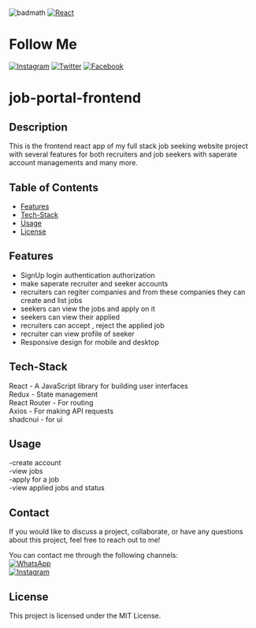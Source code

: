 # <job-portal-frontend>


![badmath](https://img.shields.io/github/languages/top/lernantino/badmath)
[![React](https://img.shields.io/badge/React-16.8%2B-blue?logo=react&logoColor=white)](https://reactjs.org/)  
# Follow Me
[![Instagram](https://img.shields.io/badge/Instagram-follow%20me-blue?logo=instagram&logoColor=white)](https://www.instagram.com/i._.4bdull4h?igsh=OHpxeHZ1dHQxOTls)
[![Twitter](https://img.shields.io/badge/Twitter-follow%20me-blue?logo=twitter&logoColor=white)](https://x.com/M_Abdullah419?t=pPA8rSfnOagO2rf6i6RZyg&s=09)
[![Facebook](https://img.shields.io/badge/Facebook-follow%20me-blue?logo=facebook&logoColor=white)](https://www.facebook.com/abdullah.rafique.5891?mibextid=ZbWKwL)

# job-portal-frontend
## Description

This is the frontend react app of my full stack job seeking website project with several features for both recruiters and job seekers with saperate account managements and many more.


## Table of Contents

- [Features](#Features)
- [Tech-Stack](#Tech-Stack)
- [Usage](#Usage)
- [License](#License)

## Features
 
- SignUp login authentication authorization  
- make saperate recruiter and seeker accounts  
- recruiters can regiter companies and from these companies they can create and list jobs  
- seekers can view the jobs and apply on it  
- seekers can view their applied  
- recruiters can accept , reject the applied job   
- recruiter can view profile of seeker  
- Responsive design for mobile and desktop  

## Tech-Stack

React - A JavaScript library for building user interfaces  
Redux - State management  
React Router - For routing  
Axios - For making API requests  
shadcnui - for ui  


## Usage
-create account  
-view jobs  
-apply for a job  
-view applied jobs and status 


## Contact

If you would like to discuss a project, collaborate, or have any questions about this project, feel free to reach out to me!

You can contact me through the following channels:  
[![WhatsApp](https://img.shields.io/badge/WhatsApp-contact%20me-green?logo=whatsapp&logoColor=white)](https://wa.link/23a6xv)  
[![Instagram](https://img.shields.io/badge/Instagram-contact%20me-blue?logo=instagram&logoColor=white)](https://www.instagram.com/i._.4bdull4h?igsh=OHpxeHZ1dHQxOTls)  



## License

This project is licensed under the MIT License.
